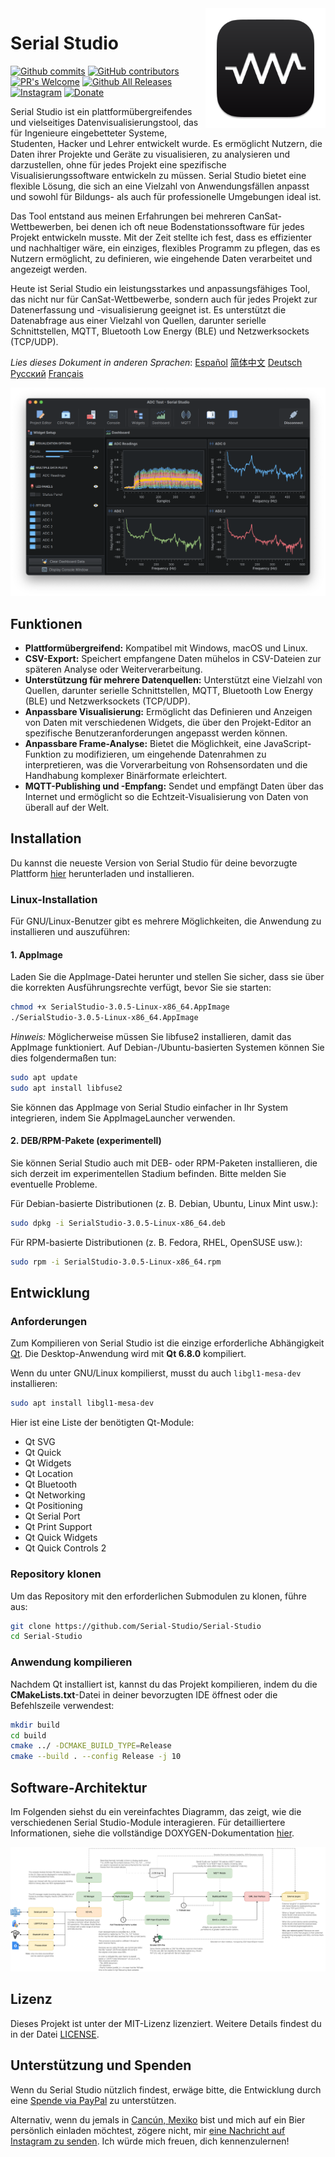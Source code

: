 <a href="#">
    <img width="192px" height="192px" src="/doc/icon.svg" align="right" />
</a>

# Serial Studio

[![Github commits](https://img.shields.io/github/last-commit/Serial-Studio/Serial-Studio?style=for-the-badge&logo=github)](https://github.com/Serial-Studio/Serial-Studio/commits/master)
[![GitHub contributors](https://img.shields.io/github/contributors/Serial-Studio/Serial-Studio?style=for-the-badge&logo=github)](https://github.com/Serial-Studio/Serial-Studio/graphs/contributors)
[![PR's Welcome](https://img.shields.io/badge/PRs-welcome-brightgreen?style=for-the-badge)](https://github.com/Serial-Studio/Serial-Studio/pull/new)
[![Github All Releases](https://img.shields.io/github/downloads/Serial-Studio/Serial-Studio/total.svg?style=for-the-badge&logo=github)](https://github.com/Serial-Studio/Serial-Studio/releases/)
[![Instagram](https://img.shields.io/badge/Instagram-E4405F?style=for-the-badge&logo=instagram&logoColor=white)](https://instagram.com/serialstudio.app)
[![Donate](https://img.shields.io/badge/PayPal-00457C?style=for-the-badge&logo=paypal&logoColor=white)](https://www.paypal.com/donate?hosted_button_id=XN68J47QJKYDE)

Serial Studio ist ein plattformübergreifendes und vielseitiges Datenvisualisierungstool, das für Ingenieure eingebetteter Systeme, Studenten, Hacker und Lehrer entwickelt wurde. Es ermöglicht Nutzern, die Daten ihrer Projekte und Geräte zu visualisieren, zu analysieren und darzustellen, ohne für jedes Projekt eine spezifische Visualisierungssoftware entwickeln zu müssen. Serial Studio bietet eine flexible Lösung, die sich an eine Vielzahl von Anwendungsfällen anpasst und sowohl für Bildungs- als auch für professionelle Umgebungen ideal ist.

Das Tool entstand aus meinen Erfahrungen bei mehreren CanSat-Wettbewerben, bei denen ich oft neue Bodenstationssoftware für jedes Projekt entwickeln musste. Mit der Zeit stellte ich fest, dass es effizienter und nachhaltiger wäre, ein einziges, flexibles Programm zu pflegen, das es Nutzern ermöglicht, zu definieren, wie eingehende Daten verarbeitet und angezeigt werden.

Heute ist Serial Studio ein leistungsstarkes und anpassungsfähiges Tool, das nicht nur für CanSat-Wettbewerbe, sondern auch für jedes Projekt zur Datenerfassung und -visualisierung geeignet ist. Es unterstützt die Datenabfrage aus einer Vielzahl von Quellen, darunter serielle Schnittstellen, MQTT, Bluetooth Low Energy (BLE) und Netzwerksockets (TCP/UDP).

*Lies dieses Dokument in anderen Sprachen*: [Español](/doc/README_ES.md) [简体中文](/doc/README_ZH.md) [Deutsch](/doc/README_DE.md) [Русский](/doc/README_RU.md) [Français](/doc/README_FR.md)

![Software-Benutzung](/doc/screenshot.png)

## Funktionen

- **Plattformübergreifend:** Kompatibel mit Windows, macOS und Linux.
- **CSV-Export:** Speichert empfangene Daten mühelos in CSV-Dateien zur späteren Analyse oder Weiterverarbeitung.
- **Unterstützung für mehrere Datenquellen:** Unterstützt eine Vielzahl von Quellen, darunter serielle Schnittstellen, MQTT, Bluetooth Low Energy (BLE) und Netzwerksockets (TCP/UDP).
- **Anpassbare Visualisierung:** Ermöglicht das Definieren und Anzeigen von Daten mit verschiedenen Widgets, die über den Projekt-Editor an spezifische Benutzeranforderungen angepasst werden können.
- **Anpassbare Frame-Analyse:** Bietet die Möglichkeit, eine JavaScript-Funktion zu modifizieren, um eingehende Datenrahmen zu interpretieren, was die Vorverarbeitung von Rohsensordaten und die Handhabung komplexer Binärformate erleichtert.
- **MQTT-Publishing und -Empfang:** Sendet und empfängt Daten über das Internet und ermöglicht so die Echtzeit-Visualisierung von Daten von überall auf der Welt.

## Installation

Du kannst die neueste Version von Serial Studio für deine bevorzugte Plattform [hier](https://github.com/Serial-Studio/Serial-Studio/releases/latest) herunterladen und installieren.

### Linux-Installation

Für GNU/Linux-Benutzer gibt es mehrere Möglichkeiten, die Anwendung zu installieren und auszuführen:

#### 1. AppImage

Laden Sie die AppImage-Datei herunter und stellen Sie sicher, dass sie über die korrekten Ausführungsrechte verfügt, bevor Sie sie starten:

```bash
chmod +x SerialStudio-3.0.5-Linux-x86_64.AppImage
./SerialStudio-3.0.5-Linux-x86_64.AppImage
```

*Hinweis:* Möglicherweise müssen Sie libfuse2 installieren, damit das AppImage funktioniert. Auf Debian-/Ubuntu-basierten Systemen können Sie dies folgendermaßen tun:

```bash
sudo apt update
sudo apt install libfuse2
```

Sie können das AppImage von Serial Studio einfacher in Ihr System integrieren, indem Sie AppImageLauncher verwenden.

#### 2. DEB/RPM-Pakete (experimentell)

Sie können Serial Studio auch mit DEB- oder RPM-Paketen installieren, die sich derzeit im experimentellen Stadium befinden. Bitte melden Sie eventuelle Probleme.

Für Debian-basierte Distributionen (z. B. Debian, Ubuntu, Linux Mint usw.):

```bash
sudo dpkg -i SerialStudio-3.0.5-Linux-x86_64.deb
```

Für RPM-basierte Distributionen (z. B. Fedora, RHEL, OpenSUSE usw.):

```bash
sudo rpm -i SerialStudio-3.0.5-Linux-x86_64.rpm
```

## Entwicklung

### Anforderungen

Zum Kompilieren von Serial Studio ist die einzige erforderliche Abhängigkeit [Qt](http://www.qt.io/download-open-source/). Die Desktop-Anwendung wird mit **Qt 6.8.0** kompiliert.

Wenn du unter GNU/Linux kompilierst, musst du auch `libgl1-mesa-dev` installieren:

```bash
sudo apt install libgl1-mesa-dev
```

Hier ist eine Liste der benötigten Qt-Module:

- Qt SVG
- Qt Quick
- Qt Widgets
- Qt Location
- Qt Bluetooth
- Qt Networking
- Qt Positioning
- Qt Serial Port
- Qt Print Support
- Qt Quick Widgets
- Qt Quick Controls 2

### Repository klonen

Um das Repository mit den erforderlichen Submodulen zu klonen, führe aus:

```bash
git clone https://github.com/Serial-Studio/Serial-Studio
cd Serial-Studio
```

### Anwendung kompilieren

Nachdem Qt installiert ist, kannst du das Projekt kompilieren, indem du die **CMakeLists.txt**-Datei in deiner bevorzugten IDE öffnest oder die Befehlszeile verwendest:

```bash
mkdir build
cd build 
cmake ../ -DCMAKE_BUILD_TYPE=Release
cmake --build . --config Release -j 10
```

## Software-Architektur

Im Folgenden siehst du ein vereinfachtes Diagramm, das zeigt, wie die verschiedenen Serial Studio-Module interagieren. Für detailliertere Informationen, siehe die vollständige DOXYGEN-Dokumentation [hier](https://serial-studio.github.io/hackers/).

![Architektur](/doc/architecture/architecture.png)

## Lizenz

Dieses Projekt ist unter der MIT-Lizenz lizenziert. Weitere Details findest du in der Datei [LICENSE](/LICENSE.md).

## Unterstützung und Spenden

Wenn du Serial Studio nützlich findest, erwäge bitte, die Entwicklung durch eine [Spende via PayPal](https://www.paypal.com/donate?hosted_button_id=XN68J47QJKYDE) zu unterstützen.

Alternativ, wenn du jemals in [Cancún, Mexiko](https://de.wikipedia.org/wiki/Canc%C3%BAn) bist und mich auf ein Bier persönlich einladen möchtest, zögere nicht, mir [eine Nachricht auf Instagram zu senden](https://instagram.com/aspatru). Ich würde mich freuen, dich kennenzulernen!
